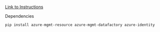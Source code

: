 [Link to Instructions]('https://docs.microsoft.com/en-us/azure/data-factory/quickstart-create-data-factory-python')

Dependencies
``` bash 
pip install azure-mgmt-resource azure-mgmt-datafactory azure-identity
```


